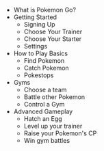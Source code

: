 * What is Pokemon Go?
* Getting Started
  * Signing Up
  * Choose Your Trainer
  * Choose Your Starter
  * Settings
* How to Play Basics
  * Find Pokemon
  * Catch Pokemon
  * Pokestops
* Gyms
  * Choose a team
  * Battle other Pokemon
  * Control a Gym
* Advanced Gameplay
  * Hatch an Egg
  * Level up your trainer
  * Raise your Pokemon's CP
  * Win gym battles
